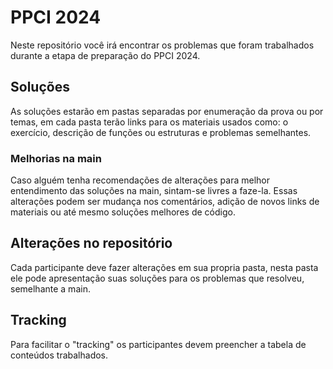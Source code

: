 # PPCI 2024
Neste repositório você irá encontrar os problemas que foram trabalhados durante a etapa de preparação do PPCI 2024.

## Soluções
As soluções estarão em pastas separadas por enumeração da prova ou por temas, em cada pasta terão links para os materiais usados como: o exercício, descrição de funções ou estruturas e problemas semelhantes.

### Melhorias na main
Caso alguém tenha recomendações de alterações para melhor entendimento das soluções na main, sintam-se livres a faze-la.
Essas alterações podem ser mudança nos comentários, adição de novos links de materiais ou até mesmo soluções melhores de código.

## Alterações no repositório
Cada participante deve fazer alterações em sua propria pasta, nesta pasta ele pode apresentação suas soluções para os problemas que resolveu, semelhante a main.

## Tracking 
Para facilitar o "tracking" os participantes devem preencher a tabela de conteúdos trabalhados.
